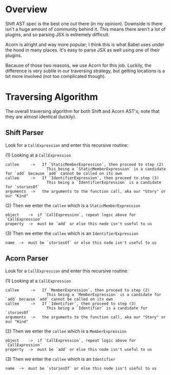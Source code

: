
# Overview

Shift AST spec is the best one out there (in my opinion). Downside is there isn't a huge amount of community behind it. This means there aren't a lot of plugins, and so parsing JSX is extremely difficult.

Acorn is alright and way more popular; I think this is what Babel uses under the hood in many places. It's easy to parse JSX as well using one of their plugins.

Because of those two reasons, we use Acorn for this job. Luckily, the difference is very subtle in our traversing strategy, but getting locations is a bit more involved (not too complicated though).

# Traversing Algorithm

The overall traversing algorithm for both Shift and Acorn AST's; note that they are almost identical (luckily).

## Shift Parser

Look for a `CallExpression` and enter this recursive routine:

(1) Looking at a `CallExpression`
```
callee     ->   If `StaticMemberExpression`, then proceed to step (2)
                  This being a `StaticMemberExpression` is a candidate for `add` because `add` cannot be called on its own
callee     ->   If `IdentifierExpression`, then proceed to step (3)
                  This being a `IdentifierExpression` is a candidate for `storiesOf`
arguments  ->   the arguments to the function call, aka our "Story" or our "Kind"
```

(2) Then we enter the `callee` which is a `StaticMemberExpression`
```
object    ->  if `CallExpression`, repeat logic above for `CallExpression`
property  ->  must be `add` or else this node isn't useful to us
```

(3) Then we enter the `callee` which is an `IdentifierExpression`
```
name  ->  must be `storiesOf` or else this node isn't useful to us
```


## Acorn Parser

Look for a `CallExpression` and enter this recursive routine:

(1) Looking at a `CallExpression`
```
callee     ->   If `MemberExpression`, then proceed to step (2)
                  This being a `MemberExpression` is a candidate for `add` because `add` cannot be called on its own
callee     ->   If `Identifier`, then proceed to step (3)
                  This being a `Identifier` is a candidate for `storiesOf`
arguments  ->   the arguments to the function call, aka our "Story" or our "Kind"
```

(2) Then we enter the `callee` which is a `MemberExpression`
```
object    ->  if `CallExpression`, repeat logic above for `CallExpression`
property  ->  must be `add` or else this node isn't useful to us
```

(3) Then we enter the `callee` which is an `Identifier`
```
name  ->  must be `storiesOf` or else this node isn't useful to us
```
